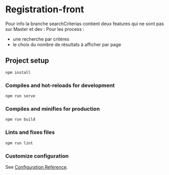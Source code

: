 # Registration-front

Pour info
la branche searchCriterias contient deux features qui ne sont pas sur Master et dev :
Pour les process :
- une recherche par critères
- le choix du nombre de résultats à afficher par page

## Project setup
```
npm install
```

### Compiles and hot-reloads for development
```
npm run serve
```

### Compiles and minifies for production
```
npm run build
```

### Lints and fixes files
```
npm run lint
```

### Customize configuration
See [Configuration Reference](https://cli.vuejs.org/config/).

